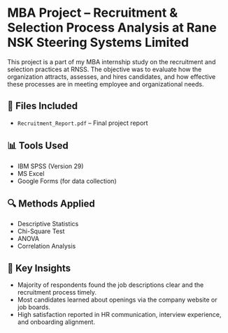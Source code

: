 
# MBA Project – Recruitment & Selection Process Analysis at Rane NSK Steering Systems Limited

This project is a part of my MBA internship study on the recruitment and selection practices at RNSS. The objective was to evaluate how the organization attracts, assesses, and hires candidates, and how effective these processes are in meeting employee and organizational needs.

## 📁 Files Included
- `Recruitment_Report.pdf` – Final project report


## 📊 Tools Used
- IBM SPSS (Version 29)
- MS Excel
- Google Forms (for data collection)

## 🔍 Methods Applied
- Descriptive Statistics
- Chi-Square Test
- ANOVA
- Correlation Analysis

## 🎯 Key Insights
- Majority of respondents found the job descriptions clear and the recruitment process timely.
- Most candidates learned about openings via the company website or job boards.
- High satisfaction reported in HR communication, interview experience, and onboarding alignment.
